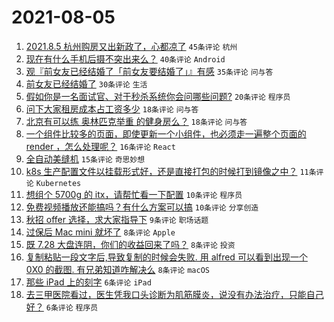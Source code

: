 # 2021-08-05

1. [2021.8.5 杭州购房又出新政了，心都凉了](https://www.v2ex.com/t/793762) `45条评论` `杭州`
1. [现在有什么手机后摄不突出来么？](https://www.v2ex.com/t/793752) `40条评论` `Android`
1. [观『前女友已经结婚了「前女友要结婚了」』有感](https://www.v2ex.com/t/793792) `35条评论` `问与答`
1. [前女友已经结婚了](https://www.v2ex.com/t/793759) `30条评论` `生活`
1. [假如你是一名面试官、对于秒杀系统你会问哪些问题?](https://www.v2ex.com/t/793755) `20条评论` `程序员`
1. [问下大家租房成本占工资多少](https://www.v2ex.com/t/793790) `18条评论` `问与答`
1. [北京有可以练 奥林匹克举重 的健身房么？](https://www.v2ex.com/t/793747) `18条评论` `问与答`
1. [一个组件比较多的页面，即使更新一个小组件，也必须走一遍整个页面的 render ，怎么处理呢？](https://www.v2ex.com/t/793778) `16条评论` `React`
1. [全自动美缝机](https://www.v2ex.com/t/793793) `15条评论` `奇思妙想`
1. [k8s 生产配置文件以挂载形式好，还是直接打包的时候打到镜像之中？](https://www.v2ex.com/t/793761) `11条评论` `Kubernetes`
1. [想组个 5700g 的 itx，请帮忙看一下配置](https://www.v2ex.com/t/793798) `10条评论` `程序员`
1. [免费视频播放还能搞吗？有什么方案可以搞](https://www.v2ex.com/t/793771) `10条评论` `分享创造`
1. [秋招 offer 选择，求大家指导下](https://www.v2ex.com/t/793760) `9条评论` `职场话题`
1. [过保后 Mac mini 就坏了](https://www.v2ex.com/t/793777) `8条评论` `Apple`
1. [既 7.28 大盘连阴，你们的收益回来了吗？](https://www.v2ex.com/t/793770) `8条评论` `投资`
1. [复制粘贴一段文字后,导致复制的时候会失败. 用 alfred 可以看到出现一个 0X0 的截图. 有兄弟知道咋解决么](https://www.v2ex.com/t/793757) `8条评论` `macOS`
1. [那些 iPad 上的刻字](https://www.v2ex.com/t/793799) `6条评论` `iPad`
1. [去三甲医院看过，医生凭我口头诊断为肌筋膜炎，说没有办法治疗，只能自己好？](https://www.v2ex.com/t/793765) `6条评论` `程序员`
